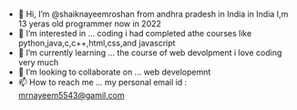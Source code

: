 - 👋 Hi, I’m @shaiknayeemroshan from andhra pradesh in India in India I,m 13 yeras old programmer now in 2022
- 👀 I’m interested in ... coding i had completed athe courses like python,java,c,c++,html,css,and javascript 
- 🌱 I’m currently learning ... the course of web devolpment i love coding very much 
- 💞️ I’m looking to collaborate on ... web developemnt
- 📫 How to reach me ... my personal email id : mrnayeem5543@gamil.com

<!---
shaiknayeemroshan/shaiknayeemroshan is a ✨ special ✨ repository because its `README.md` (this file) appears on your GitHub profile.
You can click the Preview link to take a look at your changes.
--->
